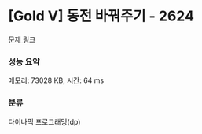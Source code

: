 # [Gold V] 동전 바꿔주기 - 2624 

[문제 링크](https://www.acmicpc.net/problem/2624) 

### 성능 요약

메모리: 73028 KB, 시간: 64 ms

### 분류

다이나믹 프로그래밍(dp)

